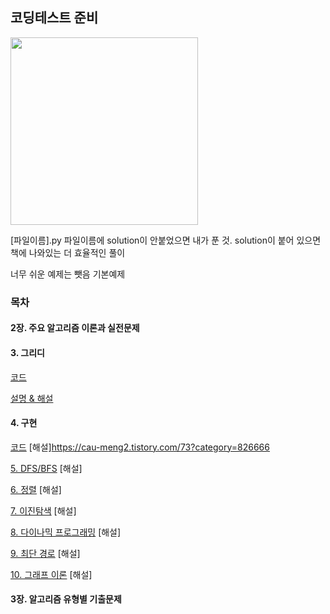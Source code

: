 ## 코딩테스트 준비

<img src = "https://user-images.githubusercontent.com/42762236/101512360-42125800-39be-11eb-9bcf-86173de1dada.png" width="300px">



[파일이름].py 파일이름에 solution이 안붙었으면 내가 푼 것. 
solution이 붙어 있으면 책에 나와있는 더 효율적인 풀이

너무 쉬운 예제는 뺏음
기본예제




### 목차

#### 2장. 주요 알고리즘 이론과 실전문제


#### 3. 그리디
[코드](https://github.com/Youngminah/thisiscodingtest/tree/master/3)

[설명 & 해설](https://cau-meng2.tistory.com/70?category=826666)



#### 4. 구현
[코드](https://github.com/Youngminah/thisiscodingtest/tree/master/4)
[해설]https://cau-meng2.tistory.com/73?category=826666

[5. DFS/BFS](https://github.com/Youngminah/thisiscodingtest/tree/master/5)
[해설]

[6. 정렬](https://github.com/Youngminah/thisiscodingtest/tree/master/6)
[해설]

[7. 이진탐색](https://github.com/Youngminah/thisiscodingtest/tree/master/7)
[해설]

[8. 다이나믹 프로그래밍](https://github.com/Youngminah/thisiscodingtest/tree/master/8)
[해설]

[9. 최단 경로](https://github.com/Youngminah/thisiscodingtest/tree/master/9)
[해설]

[10. 그래프 이론](https://github.com/Youngminah/thisiscodingtest/tree/master/10)
[해설]






#### 3장. 알고리즘 유형별 기출문제
